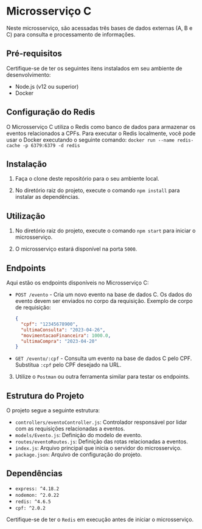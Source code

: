 # Microsserviço C

Neste microsserviço, são acessadas três bases de dados externas (A, B e C) para consulta e processamento de informações.

## Pré-requisitos

Certifique-se de ter os seguintes itens instalados em seu ambiente de desenvolvimento:

* Node.js (v12 ou superior)
* Docker

## Configuração do Redis
O Microsserviço C utiliza o Redis como banco de dados para armazenar os eventos relacionados a CPFs. Para executar o Redis localmente, você pode usar o Docker executando o seguinte comando: `docker run --name redis-cache -p 6379:6379 -d redis`

## Instalação

1. Faça o clone deste repositório para o seu ambiente local.

2. No diretório raiz do projeto, execute o comando `npm install` para instalar as dependências.

## Utilização

1. No diretório raiz do projeto, execute o comando `npm start` para iniciar o microsserviço.

2. O microsserviço estará disponível na porta `5000`.

## Endpoints

Aqui estão os endpoints disponíveis no Microsserviço C:

- `POST /evento` - Cria um novo evento na base de dados C. Os dados do evento devem ser enviados no corpo da requisição. Exemplo de corpo de requisição:

  ```json
  {
    "cpf": "12345678900",
    "ultimaConsulta": "2023-04-26",
    "movimentacaoFinanceira": 1000.0,
    "ultimaCompra": "2023-04-20"
  }
  ```

- `GET /evento/:cpf` - Consulta um evento na base de dados C pelo CPF. Substitua `:cpf` pelo CPF desejado na URL.

3. Utilize o `Postman` ou outra ferramenta similar para testar os endpoints.

## Estrutura do Projeto
O projeto segue a seguinte estrutura:

* `controllers/eventoController.js`: Controlador responsável por lidar com as requisições relacionadas a eventos.
* `models/Evento.js`: Definição do modelo de evento.
* `routes/eventoRoutes.js`: Definição das rotas relacionadas a eventos.
* `index.js`: Arquivo principal que inicia o servidor do microsserviço.
* `package.json`: Arquivo de configuração do projeto.

## Dependências

- `express: ^4.18.2`
- `nodemon: ^2.0.22`
- `redis: ^4.6.5`
- `cpf: ^2.0.2`

Certifique-se de ter o `Redis` em execução antes de iniciar o microsserviço.
